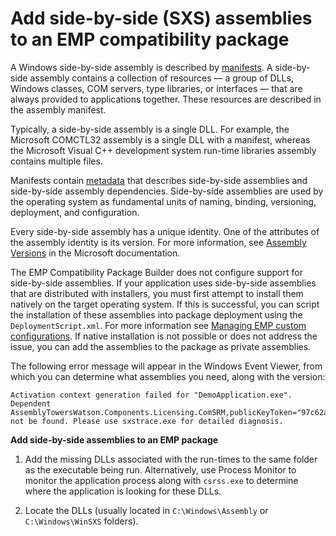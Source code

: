 # Add side\-by\-side \(SXS\) assemblies to an EMP compatibility package<a name="emp-sxs-assemblies"></a>

A Windows side\-by\-side assembly is described by [manifests](https://docs.microsoft.com/en-us/windows/win32/sbscs/manifests)\. A side\-by\-side assembly contains a collection of resources — a group of DLLs, Windows classes, COM servers, type libraries, or interfaces — that are always provided to applications together\. These resources are described in the assembly manifest\. 

Typically, a side\-by\-side assembly is a single DLL\. For example, the Microsoft COMCTL32 assembly is a single DLL with a manifest, whereas the Microsoft Visual C\+\+ development system run\-time libraries assembly contains multiple files\.

Manifests contain [metadata](https://docs.microsoft.com/en-us/windows/win32/sbscs/m-sbscs-gly) that describes side\-by\-side assemblies and side\-by\-side assembly dependencies\. Side\-by\-side assemblies are used by the operating system as fundamental units of naming, binding, versioning, deployment, and configuration\. 

Every side\-by\-side assembly has a unique identity\. One of the attributes of the assembly identity is its version\. For more information, see [Assembly Versions](https://docs.microsoft.com/en-us/windows/win32/sbscs/assembly-versions) in the Microsoft documentation\.

The EMP Compatibility Package Builder does not configure support for side\-by\-side assemblies\. If your application uses side\-by\-side assemblies that are distributed with installers, you must first attempt to install them natively on the target operating system\. If this is successful, you can script the installation of these assemblies into package deployment using the `DeploymentScript.xml`\. For more information see [Managing EMP custom configurations](emp-custom-configurations.md)\. If native installation is not possible or does not address the issue, you can add the assemblies to the package as private assemblies\.

The following error message will appear in the Windows Event Viewer, from which you can determine what assemblies you need, along with the version: 

```
Activation context generation failed for "DemoApplication.exe". Dependent AssemblyTowersWatson.Components.Licensing.ComSRM,publicKeyToken="97c62a3c455f5e0d",type="win32",version="2.0.5.48761"could not be found. Please use sxstrace.exe for detailed diagnosis.
```

**Add side\-by\-side assemblies to an EMP package**

1. Add the missing DLLs associated with the run\-times to the same folder as the executable being run\. Alternatively, use Process Monitor to monitor the application process along with `csrss.exe` to determine where the application is looking for these DLLs\. 

1. Locate the DLLs \(usually located in `C:\Windows\Assembly` or `C:\Windows\WinSXS` folders\)\. 

